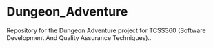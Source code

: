 # Dungeon_Adventure
Repository for the Dungeon Adventure project for TCSS360 (Software Development And Quality Assurance Techniques)..
